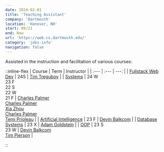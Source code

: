 ```yaml
---
date: 2024-02-01
title: 'Teaching Assistant'
company: 'Dartmouth'
location: 'Hanover, NH'
start: 09/21
end: Now
url: 'https://web.cs.dartmouth.edu/'
category: 'jobs-info'
navigation: false
---
```


Assisted in the instruction and facilitation
of various courses:

::inline-flex
| Course | Term | Instructor |
| :--- | :--- | ---: |
| [Fullstack Web Dev][cs52] | 24S | [Tim Tregubov][tim] |
| [Systems][cs50] |  24 W <br/> 23 F <br/> 22 S <br/> 22 W <br/> 21 F | [Charles Palmer][charles-palmer] <br> [Charles Palmer][charles-palmer] <br/> [Xia Zhou][xia-zhou] <br/> [Charles Palmer][charles-palmer] <br/> [Temi Prioleau][temi-prioleau] |
| [Artificial Intelligence][cs76] | 23 F | [Devin Balkcom][devin-balkcom] |
| [Database Systems][cs61] | 23 X | [Adam Goldstein][adam-goldstein] |
| [OOP][cs10] | 23 S <br/> 23 W | [Devin Balkcom][devin-balkcom] <br/> [Tim Pierson][timothy-pierson] |
<!-- | [Deep Learning][cs-89.31] | 24 W | [Yaoqing Yang][yaoqing-yang] | -->
::

[devin-balkcom]:   https://web.cs.dartmouth.edu/people/devin-j-balkcom
[xia-zhou]:        https://scholar.google.com/citations?user=t_DFZvgAAAAJ&hl=en
[charles-palmer]:  https://web.cs.dartmouth.edu/people/charles-c-palmer
[temi-prioleau]:   https://faculty-directory.dartmouth.edu/temiloluwa-o-prioleau
[timothy-pierson]: https://web.cs.dartmouth.edu/~tjp/
[adam-goldstein]:  https://faculty-directory.dartmouth.edu/adam-goldstein
[yaoqing-yang]:    https://sites.google.com/site/yangyaoqingcmu/
[tim]:             https://www.zingweb.com

[cs52]:     https://dartmouth.smartcatalogiq.com/current/orc/Departments-Programs-Undergraduate/Computer-Science/COSC-Computer-Science-Undergraduate/COSC-52
[cs50]:     https://dartmouth.smartcatalogiq.com/current/orc/Departments-Programs-Undergraduate/Computer-Science/COSC-Computer-Science-Undergraduate/COSC-50
[cs10]:     https://dartmouth.smartcatalogiq.com/current/orc/Departments-Programs-Undergraduate/Computer-Science/COSC-Computer-Science-Undergraduate/COSC-10
[cs61]:     https://dartmouth.smartcatalogiq.com/current/orc/Departments-Programs-Undergraduate/Computer-Science/COSC-Computer-Science-Undergraduate/COSC-61
[cs76]:     https://dartmouth.smartcatalogiq.com/current/orc/Departments-Programs-Undergraduate/Computer-Science/COSC-Computer-Science-Undergraduate/COSC-76
[cs-89.31]: https://dartmouth.smartcatalogiq.com/en/current/orc/departments-programs-undergraduate/computer-science/cosc-computer-science-undergraduate/cosc-89-31/
